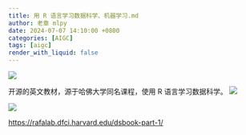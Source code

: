 ```yaml
---
title: 用 R 语言学习数据科学、机器学习.md
author: 老章 mlpy
date: 2024-07-07 14:10:00 +0800
categories: [AIGC]
tags: [aigc]
render_with_liquid: false
---
```


![](https://cdn.beekka.com/blogimg/asset/202403/bg2024030201.webp)

开源的英文教材，源于哈佛大学同名课程，使用 R 语言学习数据科学。
![](https://r2blog.zhanglearning.com/2024/07/f0426cc4f294892831001f5391b6c31a.png)

![](https://r2blog.zhanglearning.com/2024/07/57e0f01caf4ff635242f612f83f88cdb.png)

https://rafalab.dfci.harvard.edu/dsbook-part-1/


